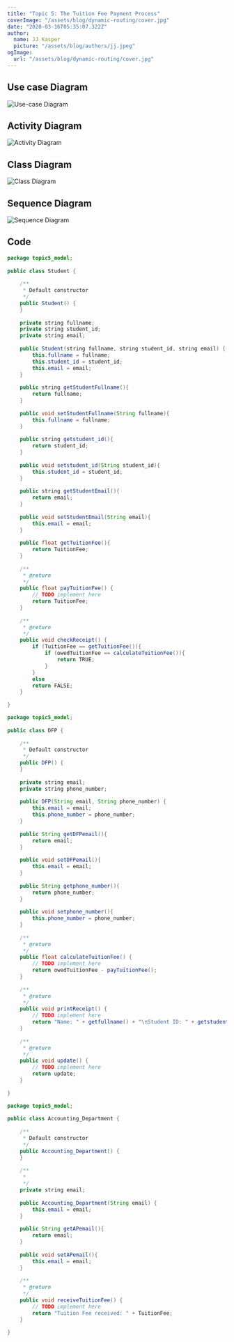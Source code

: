 ```yaml
---
title: "Topic 5: The Tuition Fee Payment Process"
coverImage: "/assets/blog/dynamic-routing/cover.jpg"
date: "2020-03-16T05:35:07.322Z"
author:
  name: JJ Kasper
  picture: "/assets/blog/authors/jj.jpeg"
ogImage:
  url: "/assets/blog/dynamic-routing/cover.jpg"
---
```

## Use case Diagram
![Use-case Diagram](https://res.cloudinary.com/dddxcapaa/image/upload/v1653617316/Screen_Shot_2022-05-27_at_9.08.19_AM_dxltdu.png)

## Activity Diagram
![Activity Diagram](https://res.cloudinary.com/dddxcapaa/image/upload/v1653617314/Screen_Shot_2022-05-27_at_9.08.11_AM_h4leit.png)

## Class Diagram
![Class Diagram](https://res.cloudinary.com/dddxcapaa/image/upload/v1653617314/Screen_Shot_2022-05-27_at_9.07.53_AM_mbtdkb.png)

## Sequence Diagram
![Sequence Diagram](https://res.cloudinary.com/dddxcapaa/image/upload/v1653617314/Screen_Shot_2022-05-27_at_9.07.46_AM_ty3n04.png)


## Code

```java
package topic5_model;
 
public class Student {
 
    /**
     * Default constructor
     */
    public Student() {
    }
 
    private string fullname;
    private string student_id;
    private string email;
 
    public Student(string fullname, string student_id, string email) {
        this.fullname = fullname;
        this.student_id = student_id;
        this.email = email;
    }
 
    public string getStudentFullname(){
        return fullname;
    }
 
    public void setStudentFullname(String fullname){
        this.fullname = fullname;
    }
 
    public string getstudent_id(){
        return student_id;
    }
 
    public void setstudent_id(String student_id){
        this.student_id = student_id;
    }
 
    public string getStudentEmail(){
        return email;
    }
 
    public void setStudentEmail(String email){
        this.email = email;
    }
 
    public float getTuitionFee(){
        return TuitionFee;
    }
 
    /**
     * @return
     */
    public float payTuitionFee() {
        // TODO implement here
        return TuitionFee;
    }
 
    /**
     * @return
     */
    public void checkReceipt() {
        if (TuitionFee == getTuitionFee()){
            if (owedTuitionFee == calculateTuitionFee()){
                return TRUE;
            }
        }
        else
        return FALSE;
    }
 
}

package topic5_model;
 
public class DFP {
 
    /**
     * Default constructor
     */
    public DFP() {
    }
 
    private string email;
    private string phone_number;
 
    public DFP(String email, String phone_number) {
        this.email = email;
        this.phone_number = phone_number;
    }
 
    public String getDFPemail(){
        return email;
    }
 
    public void setDFPemail(){
        this.email = email;
    }
 
    public String getphone_number(){
        return phone_number;
    }
 
    public void setphone_number(){
        this.phone_number = phone_number;
    }
 
    /**
     * @return
     */
    public float calculateTuitionFee() {
        // TODO implement here
        return owedTuitionFee - payTuitionFee();
    }
 
    /**
     * @return
     */
    public void printReceipt() {
        // TODO implement here
        return "Name: " + getfullname() + "\nStudent ID: " + getstudent_id() + "\nTuition fee paid: " + payTuitionFee() + "\nOwe: " + calculateTuitionFee();
    }
 
    /**
     * @return
     */
    public void update() {
        // TODO implement here
        return update;
    }
 
}

package topic5_model;
 
public class Accounting_Department {
 
    /**
     * Default constructor
     */
    public Accounting_Department() {
    }
 
    /**
     *
     */
    private string email;
 
    public Accounting_Department(String email) {
        this.email = email;
    }
 
    public String getAPemail(){
        return email;
    }
 
    public void setAPemail(){
        this.email = email;
    }
 
    /**
     * @return
     */
    public void receiveTuitionFee() {
        // TODO implement here
        return "Tuition Fee received: " + TuitionFee;
    }
 
}
```
